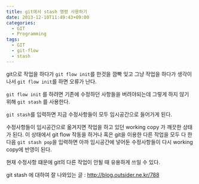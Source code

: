 ```yaml
---
title: git에서 stash 명령 사용하기
date: 2013-12-10T11:49:43+09:00
categories:
  - GIT
  - Programming
tags:
  - GIT
  - git-flow
  - stash
---
```

git으로 작업을 하다가 `git flow init`를 한것을 깜빡 잊고 그냥 작업을 하다가 생각이 나서 `git flow init`를 하면 오류가 난다.

`git flow init` 를 하려면 기존에 수정하던 사항들을 버려야되는데 그렇게 하지 않기 위해 `git stash` 를 사용한다.

`git stash`를 입력하면 지금 수정사항들이 모두 임시공간으로 들어가게 된다.

수정사항들이 임시공간으로 옮겨지면 작업을 하고 있던 working copy 가 깨끗한 상태가 된다. 이 상태에서 git flow 작동을 하거나 혹은 git을 이용한 다른 작업을 모두 다 한 다음 `git stash pop`을 입력하면 아까 임시공간에 넣어둔 수정사항들이 다시 working copy에 반영이 된다.

현재 수정사항 떄문에 git의 다른 작업이 안될 때 유용하게 쓰일 수 있다.

git stash 에 대하여 잘 나와있는 글 : <http://blog.outsider.ne.kr/788>
